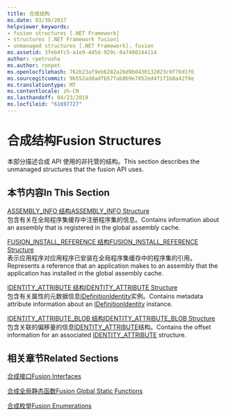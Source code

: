 ```yaml
---
title: 合成结构
ms.date: 03/30/2017
helpviewer_keywords:
- fusion structures [.NET Framework]
- structures [.NET Framework fusion]
- unmanaged structures [.NET Framework], fusion
ms.assetid: 3feb4fc5-a1e9-445d-929c-0a7490244114
author: rpetrusha
ms.author: ronpet
ms.openlocfilehash: 762b23af9eb6282a26d9b0430132023c9f76d1f6
ms.sourcegitcommit: 9b552addadfb57fab0b9e7852ed4f1f1b8a42f8e
ms.translationtype: MT
ms.contentlocale: zh-CN
ms.lasthandoff: 04/23/2019
ms.locfileid: "61697727"
---
```

# <a name="fusion-structures"></a><span data-ttu-id="26ff8-102">合成结构</span><span class="sxs-lookup"><span data-stu-id="26ff8-102">Fusion Structures</span></span>
<span data-ttu-id="26ff8-103">本部分描述合成 API 使用的非托管的结构。</span><span class="sxs-lookup"><span data-stu-id="26ff8-103">This section describes the unmanaged structures that the fusion API uses.</span></span>  
  
## <a name="in-this-section"></a><span data-ttu-id="26ff8-104">本节内容</span><span class="sxs-lookup"><span data-stu-id="26ff8-104">In This Section</span></span>  
 [<span data-ttu-id="26ff8-105">ASSEMBLY_INFO 结构</span><span class="sxs-lookup"><span data-stu-id="26ff8-105">ASSEMBLY_INFO Structure</span></span>](../../../../docs/framework/unmanaged-api/fusion/assembly-info-structure.md)  
 <span data-ttu-id="26ff8-106">包含有关在全局程序集缓存中注册程序集的信息。</span><span class="sxs-lookup"><span data-stu-id="26ff8-106">Contains information about an assembly that is registered in the global assembly cache.</span></span>  
  
 [<span data-ttu-id="26ff8-107">FUSION_INSTALL_REFERENCE 结构</span><span class="sxs-lookup"><span data-stu-id="26ff8-107">FUSION_INSTALL_REFERENCE Structure</span></span>](../../../../docs/framework/unmanaged-api/fusion/fusion-install-reference-structure.md)  
 <span data-ttu-id="26ff8-108">表示应用程序对应用程序已安装在全局程序集缓存中的程序集的引用。</span><span class="sxs-lookup"><span data-stu-id="26ff8-108">Represents a reference that an application makes to an assembly that the application has installed in the global assembly cache.</span></span>  
  
 [<span data-ttu-id="26ff8-109">IDENTITY_ATTRIBUTE 结构</span><span class="sxs-lookup"><span data-stu-id="26ff8-109">IDENTITY_ATTRIBUTE Structure</span></span>](../../../../docs/framework/unmanaged-api/fusion/identity-attribute-structure.md)  
 <span data-ttu-id="26ff8-110">包含有关属性的元数据信息[IDefinitionIdentity](../../../../docs/framework/unmanaged-api/fusion/idefinitionidentity-interface.md)实例。</span><span class="sxs-lookup"><span data-stu-id="26ff8-110">Contains metadata attribute information about an [IDefinitionIdentity](../../../../docs/framework/unmanaged-api/fusion/idefinitionidentity-interface.md) instance.</span></span>  
  
 [<span data-ttu-id="26ff8-111">IDENTITY_ATTRIBUTE_BLOB 结构</span><span class="sxs-lookup"><span data-stu-id="26ff8-111">IDENTITY_ATTRIBUTE_BLOB Structure</span></span>](../../../../docs/framework/unmanaged-api/fusion/identity-attribute-blob-structure.md)  
 <span data-ttu-id="26ff8-112">包含关联的偏移量的信息[IDENTITY_ATTRIBUTE](../../../../docs/framework/unmanaged-api/fusion/identity-attribute-structure.md)结构。</span><span class="sxs-lookup"><span data-stu-id="26ff8-112">Contains the offset information for an associated [IDENTITY_ATTRIBUTE](../../../../docs/framework/unmanaged-api/fusion/identity-attribute-structure.md) structure.</span></span>  
  
## <a name="related-sections"></a><span data-ttu-id="26ff8-113">相关章节</span><span class="sxs-lookup"><span data-stu-id="26ff8-113">Related Sections</span></span>  
 [<span data-ttu-id="26ff8-114">合成接口</span><span class="sxs-lookup"><span data-stu-id="26ff8-114">Fusion Interfaces</span></span>](../../../../docs/framework/unmanaged-api/fusion/fusion-interfaces.md)  
  
 [<span data-ttu-id="26ff8-115">合成全局静态函数</span><span class="sxs-lookup"><span data-stu-id="26ff8-115">Fusion Global Static Functions</span></span>](../../../../docs/framework/unmanaged-api/fusion/fusion-global-static-functions.md)  
  
 [<span data-ttu-id="26ff8-116">合成枚举</span><span class="sxs-lookup"><span data-stu-id="26ff8-116">Fusion Enumerations</span></span>](../../../../docs/framework/unmanaged-api/fusion/fusion-enumerations.md)
